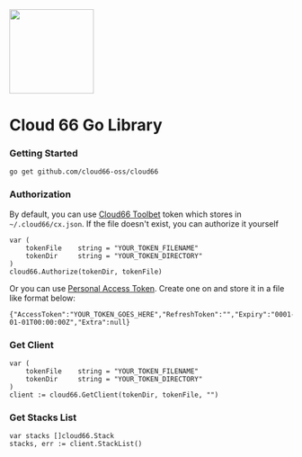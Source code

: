 <img src="http://cdn2-cloud66-com.s3.amazonaws.com/images/oss-sponsorship.png" width=150/>

Cloud 66 Go Library
=======

### Getting Started

    go get github.com/cloud66-oss/cloud66


### Authorization

By default, you can use [Cloud66 Toolbet](http://help.cloud66.com/toolbelt/toolbelt-introduction) token which stores in `~/.cloud66/cx.json`. If the file doesn't exist, you can authorize it yourself

    var (
		tokenFile    string = "YOUR_TOKEN_FILENAME"
		tokenDir     string = "YOUR_TOKEN_DIRECTORY"
	)
    cloud66.Authorize(tokenDir, tokenFile)

Or you can use [Personal Access Token](https://app.cloud66.com/oauth/authorized_applications). Create one on and store it in a file like format below:

    {"AccessToken":"YOUR_TOKEN_GOES_HERE","RefreshToken":"","Expiry":"0001-01-01T00:00:00Z","Extra":null}

### Get Client

	var (
		tokenFile    string = "YOUR_TOKEN_FILENAME"
		tokenDir     string = "YOUR_TOKEN_DIRECTORY"
	)
	client := cloud66.GetClient(tokenDir, tokenFile, "")

### Get Stacks List

	var stacks []cloud66.Stack
	stacks, err := client.StackList()
